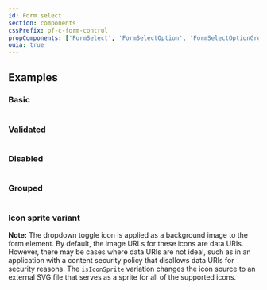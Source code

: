 ```yaml
---
id: Form select
section: components
cssPrefix: pf-c-form-control
propComponents: ['FormSelect', 'FormSelectOption', 'FormSelectOptionGroup']
ouia: true
---
```


## Examples

### Basic
```ts file='./FormSelectBasic.tsx'
```

### Validated
```ts file='./FormSelectValidated.tsx'
```

### Disabled
```ts file='./FormSelectDisabled.tsx'
```

### Grouped
```ts file='./FormSelectGrouped.tsx'
```

### Icon sprite variant

**Note:** The dropdown toggle icon is applied as a background image to the form element. By default, the image URLs for these icons are data URIs. However, there may be cases where data URIs are not ideal, such as in an application with a content security policy that disallows data URIs for security reasons. The `isIconSprite` variation changes the icon source to an external SVG file that serves as a sprite for all of the supported icons.

```ts file='./FormSelectIconSpriteVariant.tsx' isBeta
```
